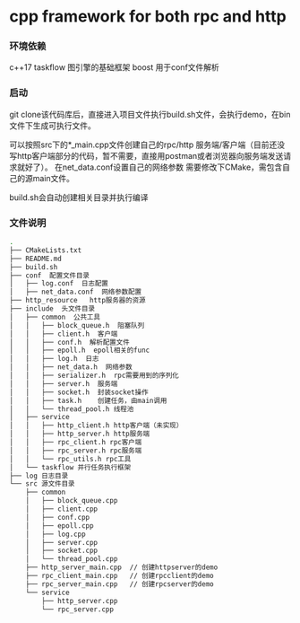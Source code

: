 cpp framework for both rpc and http
=======================

### 环境依赖
c++17
taskflow 图引擎的基础框架
boost 用于conf文件解析

### 启动
git clone该代码库后，直接进入项目文件执行build.sh文件，会执行demo，在bin文件下生成可执行文件。

可以按照src下的*_main.cpp文件创建自己的rpc/http 服务端/客户端（目前还没写http客户端部分的代码，暂不需要，直接用postman或者浏览器向服务端发送请求就好了）。
在net_data.conf设置自己的网络参数
需要修改下CMake，需包含自己的源main文件。

build.sh会自动创建相关目录并执行编译

### 文件说明
```bash
.
├── CMakeLists.txt  
├── README.md
├── build.sh
├── conf  配置文件目录
│   ├── log.conf  日志配置
│   ├── net_data.conf  网络参数配置
├── http_resource   http服务器的资源
├── include  头文件目录
│   ├── common  公共工具
│   │   ├── block_queue.h  阻塞队列
│   │   ├── client.h  客户端
│   │   ├── conf.h  解析配置文件
│   │   ├── epoll.h  epoll相关的func
│   │   ├── log.h  日志
│   │   ├── net_data.h  网络参数
│   │   ├── serializer.h  rpc需要用到的序列化
│   │   ├── server.h  服务端
│   │   ├── socket.h  封装socket操作
│   │   ├── task.h    创建任务，由main调用
│   │   └── thread_pool.h 线程池
│   ├── service
│   │   ├── http_client.h http客户端（未实现）
│   │   ├── http_server.h http服务端
│   │   ├── rpc_client.h rpc客户端
│   │   ├── rpc_server.h rpc服务端
│   │   └── rpc_utils.h rpc工具
│   └── taskflow 并行任务执行框架
├── log 日志目录
└── src 源文件目录
    ├── common
    │   ├── block_queue.cpp
    │   ├── client.cpp
    │   ├── conf.cpp
    │   ├── epoll.cpp
    │   ├── log.cpp
    │   ├── server.cpp
    │   ├── socket.cpp
    │   └── thread_pool.cpp
    ├── http_server_main.cpp  // 创建httpserver的demo
    ├── rpc_client_main.cpp   // 创建rpcclient的demo
    ├── rpc_server_main.cpp   // 创建rpcserver的demo
    └── service
        ├── http_server.cpp
        └── rpc_server.cpp
```



